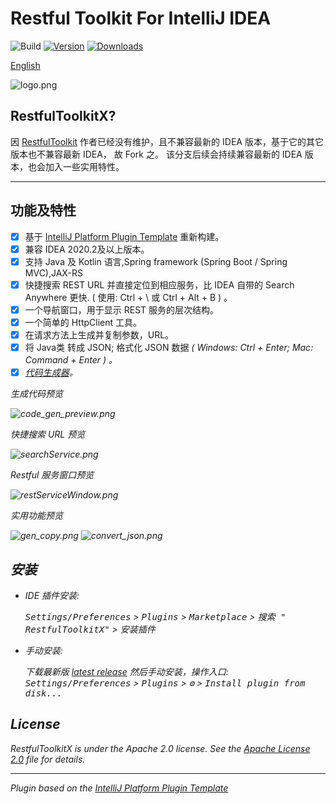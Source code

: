 # Restful Toolkit For IntelliJ IDEA

![Build](https://github.com/huangbaihua001/RestfulToolkitX/workflows/Build/badge.svg)
[![Version](https://img.shields.io/jetbrains/plugin/v/jiux.net.plugin.restful.toolkit.svg)](https://plugins.jetbrains.com/plugin/18118-restfultoolkitx)
[![Downloads](https://img.shields.io/jetbrains/plugin/d/jiux.net.plugin.restful.toolkit.svg)](https://plugins.jetbrains.com/plugin/jiux.net.plugin.restful.toolkit)

[English](README.md)

![logo.png](img/logo2.png)

## RestfulToolkitX?
因 [RestfulToolkit][RestfulToolkit] 作者已经没有维护，且不兼容最新的 IDEA 版本，基于它的其它版本也不兼容最新 IDEA， 故 Fork 之。
该分支后续会持续兼容最新的 IDEA 版本，也会加入一些实用特性。

---

## 功能及特性

- [x] 基于 [IntelliJ Platform Plugin Template][template] 重新构建。
- [x] 兼容 IDEA 2020.2及以上版本。
- [x] 支持 Java 及 Kotlin 语言,Spring framework (Spring Boot / Spring MVC),JAX-RS
- [x] 快捷搜索 REST URL 并直接定位到相应服务，比 IDEA 自带的 Search Anywhere 更快. ( 使用: Ctrl + \ 或 Ctrl + Alt + B ) 。
- [x] 一个导航窗口，用于显示 REST 服务的层次结构。
- [x] 一个简单的 HttpClient 工具。
- [x] 在请求方法上生成并复制参数，URL。
- [x] 将 Java类 转成 JSON; 格式化 JSON 数据 <em>( Windows: Ctrl + Enter; Mac: Command + Enter ) 。
- [x] [代码生成器](codeGen_zh_CN.md)。

生成代码预览

![code_gen_preview.png](img/code_gen_preview_1.gif)

快捷搜索 URL 预览

![searchService.png](img/searchService.png)

Restful 服务窗口预览

![restServiceWindow.png](img/rest_resp_highlight.png)

实用功能预览

![gen_copy.png](img/gen_copy.png)
![convert_json.png](img/convert_json.png)

## 安装

- IDE 插件安装:

  <kbd>Settings/Preferences</kbd> > <kbd>Plugins</kbd> > <kbd>Marketplace</kbd> > <kbd>搜索 "
  RestfulToolkitX"</kbd> >
  <kbd>安装插件</kbd>

- 手动安装:

  下载最新版 [latest release](https://github.com/huangbaihua001/restful-toolkit/releases/latest) 然后手动安装，操作入口:
  <kbd>Settings/Preferences</kbd> > <kbd>Plugins</kbd> > <kbd>⚙️</kbd> > <kbd>Install plugin from disk...</kbd>



## License

RestfulToolkitX is under the Apache 2.0 license. See the [Apache License 2.0](http://www.apache.org/licenses/LICENSE-2.0) file for details.

---
Plugin based on the [IntelliJ Platform Plugin Template][template]

[template]: https://github.com/JetBrains/intellij-platform-plugin-template

[RestfulToolkit]: https://github.com/mrmanzhaow/RestfulToolkit
